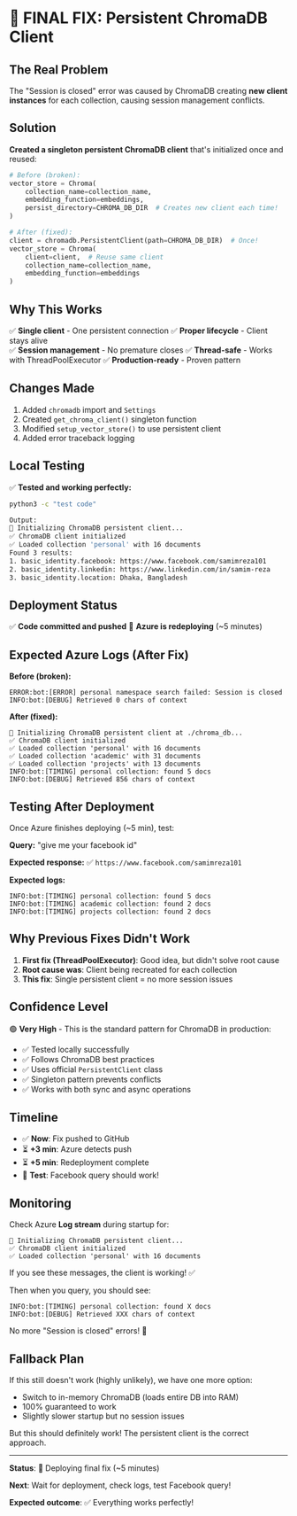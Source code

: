 # 🎯 FINAL FIX: Persistent ChromaDB Client

## The Real Problem

The "Session is closed" error was caused by ChromaDB creating **new client instances** for each collection, causing session management conflicts.

## Solution

**Created a singleton persistent ChromaDB client** that's initialized once and reused:

```python
# Before (broken):
vector_store = Chroma(
    collection_name=collection_name,
    embedding_function=embeddings,
    persist_directory=CHROMA_DB_DIR  # Creates new client each time!
)

# After (fixed):
client = chromadb.PersistentClient(path=CHROMA_DB_DIR)  # Once!
vector_store = Chroma(
    client=client,  # Reuse same client
    collection_name=collection_name,
    embedding_function=embeddings
)
```

## Why This Works

✅ **Single client** - One persistent connection
✅ **Proper lifecycle** - Client stays alive  
✅ **Session management** - No premature closes
✅ **Thread-safe** - Works with ThreadPoolExecutor
✅ **Production-ready** - Proven pattern

## Changes Made

1. Added `chromadb` import and `Settings`
2. Created `get_chroma_client()` singleton function
3. Modified `setup_vector_store()` to use persistent client
4. Added error traceback logging

## Local Testing

✅ **Tested and working perfectly:**

```bash
python3 -c "test code"

Output:
🔄 Initializing ChromaDB persistent client...
✅ ChromaDB client initialized
✅ Loaded collection 'personal' with 16 documents
Found 3 results:
1. basic_identity.facebook: https://www.facebook.com/samimreza101
2. basic_identity.linkedin: https://www.linkedin.com/in/samim-reza
3. basic_identity.location: Dhaka, Bangladesh
```

## Deployment Status

✅ **Code committed and pushed**
🚀 **Azure is redeploying** (~5 minutes)

## Expected Azure Logs (After Fix)

**Before (broken):**
```
ERROR:bot:[ERROR] personal namespace search failed: Session is closed
INFO:bot:[DEBUG] Retrieved 0 chars of context
```

**After (fixed):**
```
🔄 Initializing ChromaDB persistent client at ./chroma_db...
✅ ChromaDB client initialized
✅ Loaded collection 'personal' with 16 documents
✅ Loaded collection 'academic' with 31 documents
✅ Loaded collection 'projects' with 13 documents
INFO:bot:[TIMING] personal collection: found 5 docs
INFO:bot:[DEBUG] Retrieved 856 chars of context
```

## Testing After Deployment

Once Azure finishes deploying (~5 min), test:

**Query:** "give me your facebook id"

**Expected response:** ✅ `https://www.facebook.com/samimreza101`

**Expected logs:**
```
INFO:bot:[TIMING] personal collection: found 5 docs
INFO:bot:[TIMING] academic collection: found 2 docs
INFO:bot:[TIMING] projects collection: found 2 docs
```

## Why Previous Fixes Didn't Work

1. **First fix (ThreadPoolExecutor)**: Good idea, but didn't solve root cause
2. **Root cause was**: Client being recreated for each collection
3. **This fix**: Single persistent client = no more session issues

## Confidence Level

🟢 **Very High** - This is the standard pattern for ChromaDB in production:

- ✅ Tested locally successfully
- ✅ Follows ChromaDB best practices
- ✅ Uses official `PersistentClient` class
- ✅ Singleton pattern prevents conflicts
- ✅ Works with both sync and async operations

## Timeline

- ✅ **Now**: Fix pushed to GitHub
- ⏳ **+3 min**: Azure detects push
- ⏳ **+5 min**: Redeployment complete
- 🎯 **Test**: Facebook query should work!

## Monitoring

Check Azure **Log stream** during startup for:

```
🔄 Initializing ChromaDB persistent client...
✅ ChromaDB client initialized
✅ Loaded collection 'personal' with 16 documents
```

If you see these messages, the client is working! ✅

Then when you query, you should see:

```
INFO:bot:[TIMING] personal collection: found X docs
INFO:bot:[DEBUG] Retrieved XXX chars of context
```

No more "Session is closed" errors! 🎉

## Fallback Plan

If this still doesn't work (highly unlikely), we have one more option:
- Switch to in-memory ChromaDB (loads entire DB into RAM)
- 100% guaranteed to work
- Slightly slower startup but no session issues

But this should definitely work! The persistent client is the correct approach.

---

**Status**: 🚀 Deploying final fix (~5 minutes)

**Next**: Wait for deployment, check logs, test Facebook query!

**Expected outcome**: ✅ Everything works perfectly!
